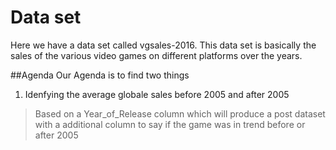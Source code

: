 # Data set
Here we have a data set called vgsales-2016. This data set is basically the sales of the various video games on different platforms over the years.

##Agenda
Our Agenda is to find two things
1. Idenfying the average globale sales before 2005 and after 2005

>Based on a Year_of_Release column which will produce a post dataset with a additional column to say if the game was in trend before or after 2005
